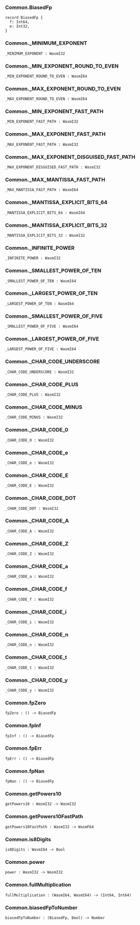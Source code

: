 ### Common.**BiasedFp**

```grain
record BiasedFp {
  f: Int64,
  e: Int32,
}
```

### Common.**_MINIMUM_EXPONENT**

```grain
_MINIMUM_EXPONENT : WasmI32
```

### Common.**_MIN_EXPONENT_ROUND_TO_EVEN**

```grain
_MIN_EXPONENT_ROUND_TO_EVEN : WasmI64
```

### Common.**_MAX_EXPONENT_ROUND_TO_EVEN**

```grain
_MAX_EXPONENT_ROUND_TO_EVEN : WasmI64
```

### Common.**_MIN_EXPONENT_FAST_PATH**

```grain
_MIN_EXPONENT_FAST_PATH : WasmI32
```

### Common.**_MAX_EXPONENT_FAST_PATH**

```grain
_MAX_EXPONENT_FAST_PATH : WasmI32
```

### Common.**_MAX_EXPONENT_DISGUISED_FAST_PATH**

```grain
_MAX_EXPONENT_DISGUISED_FAST_PATH : WasmI32
```

### Common.**_MAX_MANTISSA_FAST_PATH**

```grain
_MAX_MANTISSA_FAST_PATH : WasmI64
```

### Common.**_MANTISSA_EXPLICIT_BITS_64**

```grain
_MANTISSA_EXPLICIT_BITS_64 : WasmI64
```

### Common.**_MANTISSA_EXPLICIT_BITS_32**

```grain
_MANTISSA_EXPLICIT_BITS_32 : WasmI32
```

### Common.**_INFINITE_POWER**

```grain
_INFINITE_POWER : WasmI32
```

### Common.**_SMALLEST_POWER_OF_TEN**

```grain
_SMALLEST_POWER_OF_TEN : WasmI64
```

### Common.**_LARGEST_POWER_OF_TEN**

```grain
_LARGEST_POWER_OF_TEN : WasmI64
```

### Common.**_SMALLEST_POWER_OF_FIVE**

```grain
_SMALLEST_POWER_OF_FIVE : WasmI64
```

### Common.**_LARGEST_POWER_OF_FIVE**

```grain
_LARGEST_POWER_OF_FIVE : WasmI64
```

### Common.**_CHAR_CODE_UNDERSCORE**

```grain
_CHAR_CODE_UNDERSCORE : WasmI32
```

### Common.**_CHAR_CODE_PLUS**

```grain
_CHAR_CODE_PLUS : WasmI32
```

### Common.**_CHAR_CODE_MINUS**

```grain
_CHAR_CODE_MINUS : WasmI32
```

### Common.**_CHAR_CODE_0**

```grain
_CHAR_CODE_0 : WasmI32
```

### Common.**_CHAR_CODE_e**

```grain
_CHAR_CODE_e : WasmI32
```

### Common.**_CHAR_CODE_E**

```grain
_CHAR_CODE_E : WasmI32
```

### Common.**_CHAR_CODE_DOT**

```grain
_CHAR_CODE_DOT : WasmI32
```

### Common.**_CHAR_CODE_A**

```grain
_CHAR_CODE_A : WasmI32
```

### Common.**_CHAR_CODE_Z**

```grain
_CHAR_CODE_Z : WasmI32
```

### Common.**_CHAR_CODE_a**

```grain
_CHAR_CODE_a : WasmI32
```

### Common.**_CHAR_CODE_f**

```grain
_CHAR_CODE_f : WasmI32
```

### Common.**_CHAR_CODE_i**

```grain
_CHAR_CODE_i : WasmI32
```

### Common.**_CHAR_CODE_n**

```grain
_CHAR_CODE_n : WasmI32
```

### Common.**_CHAR_CODE_t**

```grain
_CHAR_CODE_t : WasmI32
```

### Common.**_CHAR_CODE_y**

```grain
_CHAR_CODE_y : WasmI32
```

### Common.**fpZero**

```grain
fpZero : () -> BiasedFp
```

### Common.**fpInf**

```grain
fpInf : () -> BiasedFp
```

### Common.**fpErr**

```grain
fpErr : () -> BiasedFp
```

### Common.**fpNan**

```grain
fpNan : () -> BiasedFp
```

### Common.**getPowers10**

```grain
getPowers10 : WasmI32 -> WasmI32
```

### Common.**getPowers10FastPath**

```grain
getPowers10FastPath : WasmI32 -> WasmF64
```

### Common.**is8Digits**

```grain
is8Digits : WasmI64 -> Bool
```

### Common.**power**

```grain
power : WasmI32 -> WasmI32
```

### Common.**fullMultiplication**

```grain
fullMultiplication : (WasmI64, WasmI64) -> (Int64, Int64)
```

### Common.**biasedFpToNumber**

```grain
biasedFpToNumber : (BiasedFp, Bool) -> Number
```

